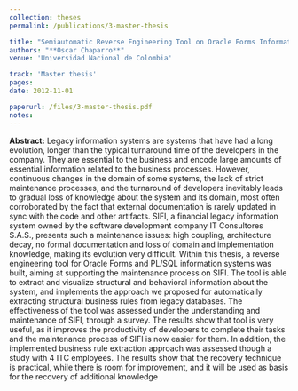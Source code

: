 ```yaml
---
collection: theses
permalink: /publications/3-master-thesis

title: "Semiautomatic Reverse Engineering Tool on Oracle Forms Information Systems"
authors: "**Oscar Chaparro**"
venue: 'Universidad Nacional de Colombia'

track: 'Master thesis'
pages:
date: 2012-11-01

paperurl: /files/3-master-thesis.pdf
notes:
---
```


**Abstract:** Legacy information systems are systems that have had a long evolution, longer than the typical turnaround time of the developers in the company. They are essential to the business and encode large amounts of essential information related to the business processes. However, continuous changes in the domain of some systems, the lack of strict maintenance processes, and the turnaround of developers inevitably leads to gradual loss of knowledge about the system and its domain, most often corroborated by the fact that external documentation is rarely updated in sync with the code and other artifacts. SIFI, a financial legacy information system owned by the software development company IT Consultores S.A.S., presents such a maintenance issues: high coupling, architecture decay, no formal documentation and loss of domain and implementation knowledge, making its evolution very difficult. Within this thesis, a reverse engineering tool for Oracle Forms and PL/SQL information systems was built, aiming at supporting the maintenance process on SIFI. The tool is able to extract and visualize structural and behavioral information about the system, and implements the approach we proposed for automatically extracting structural business rules from legacy databases. The effectiveness of the tool was assessed under the understanding and maintenance of SIFI, through a survey. The results show that tool is very useful, as it improves the productivity of developers to complete their tasks and the maintenance process of SIFI is now easier for them. In addition, the implemented business rule extraction approach was assessed though a study with 4 ITC employees. The results show that the recovery technique is practical, while there is room for improvement, and it will be used as basis for the recovery of additional knowledge